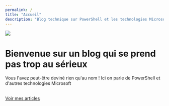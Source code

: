 ```yaml
---
permalink: /
title: "Accueil"
description: "Blog technique sur PowerShell et les technologies Microsoft pour l'administration système"
---
```


<div class="div_container">
    <div class="div_hero">
        <div class="div_hero_image">
            <img src="https://pic.clubic.com/v1/images/1870196/raw">
        </div>
        <div class="div_hero_text">
            <h1 id="bienvenue">Bienvenue sur un blog qui se prend pas trop au sérieux</h1>
            <p>Vous l'avez peut-être deviné rien qu'au nom ! Ici on parle de PowerShell et d'autres technologies Microsoft</p>
            <br>
            <a class="a_hero_button_1" href="/blog">Voir mes articles</a>
        </div>
    </div>
</div>